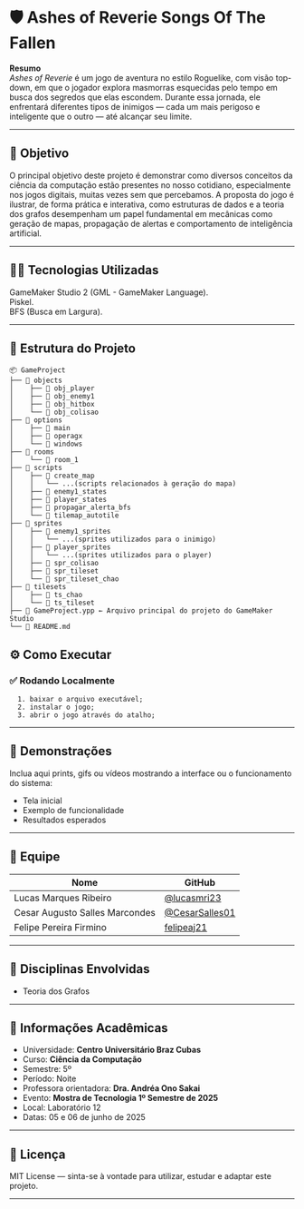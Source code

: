 # 🛡️ Ashes of Reverie Songs Of The Fallen

**Resumo**  
*Ashes of Reverie* é um jogo de aventura no estilo Roguelike, com visão top-down, em que o jogador explora masmorras esquecidas pelo tempo em busca dos segredos que elas escondem. Durante essa jornada, ele enfrentará diferentes tipos de inimigos — cada um mais perigoso e inteligente que o outro — até alcançar seu limite.

---

## 🎯 Objetivo  

O principal objetivo deste projeto é demonstrar como diversos conceitos da ciência da computação estão presentes no nosso cotidiano, especialmente nos jogos digitais, muitas vezes sem que percebamos. A proposta do jogo é ilustrar, de forma prática e interativa, como estruturas de dados e a teoria dos grafos desempenham um papel fundamental em mecânicas como geração de mapas, propagação de alertas e comportamento de inteligência artificial.

---

## 👨‍💻 Tecnologias Utilizadas

GameMaker Studio 2 (GML - GameMaker Language).  
Piskel.  
BFS (Busca em Largura).

---

## 📁 Estrutura do Projeto
```text
📦 GameProject
├── 📁 objects
│    ├── 📁 obj_player
│    ├── 📁 obj_enemy1
│    ├── 📁 obj_hitbox
│    └── 📁 obj_colisao
├── 📁 options
│    ├── 📁 main
│    ├── 📁 operagx
│    └── 📁 windows
├── 📁 rooms
│    └── 📄 room_1
├── 📁 scripts
│    ├── 📁 create_map
│    │   └── ...(scripts relacionados à geração do mapa)
│    ├── 📄 enemy1_states
│    ├── 📄 player_states
│    ├── 📄 propagar_alerta_bfs
│    └── 📄 tilemap_autotile
├── 📁 sprites
│    ├── 📁 enemy1_sprites
│    │   └── ...(sprites utilizados para o inimigo)
│    ├── 📁 player_sprites
│    │   └── ...(sprites utilizados para o player)
│    ├── 📄 spr_colisao
│    ├── 📄 spr_tileset
│    └── 📄 spr_tileset_chao
├── 📁 tilesets
│    ├── 📄 ts_chao
│    └── 📄 ts_tileset
├── 📄 GameProject.ypp ← Arquivo principal do projeto do GameMaker Studio
└── 📄 README.md
```

## ⚙️ Como Executar

### ✅ Rodando Localmente

```
  1. baixar o arquivo executável;
  2. instalar o jogo;
  3. abrir o jogo através do atalho;
```

---

## 📸 Demonstrações

Inclua aqui prints, gifs ou vídeos mostrando a interface ou o funcionamento do sistema:

- Tela inicial
- Exemplo de funcionalidade
- Resultados esperados

---

## 👥 Equipe

| Nome | GitHub |
|------|--------|
| Lucas Marques Ribeiro | [@lucasmri23](https://github.com/lucasmri23) |
| Cesar Augusto Salles Marcondes | [@CesarSalles01](https://github.com/CesarSalles01) |
| Felipe Pereira Firmino | [felipeaj21](https://github.com/felipeaj21) |

---

## 🧠 Disciplinas Envolvidas

- Teoria dos Grafos

---

## 🏫 Informações Acadêmicas

- Universidade: **Centro Universitário Braz Cubas**
- Curso: **Ciência da Computação**
- Semestre: 5º
- Período: Noite
- Professora orientadora: **Dra. Andréa Ono Sakai**
- Evento: **Mostra de Tecnologia 1º Semestre de 2025**
- Local: Laboratório 12
- Datas: 05 e 06 de junho de 2025

---

## 📄 Licença

MIT License — sinta-se à vontade para utilizar, estudar e adaptar este projeto.

---
